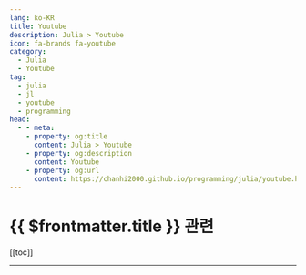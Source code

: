 ```yaml
---
lang: ko-KR
title: Youtube
description: Julia > Youtube
icon: fa-brands fa-youtube
category:
  - Julia
  - Youtube
tag: 
  - julia
  - jl
  - youtube
  - programming
head:
  - - meta:
    - property: og:title
      content: Julia > Youtube
    - property: og:description
      content: Youtube
    - property: og:url
      content: https://chanhi2000.github.io/programming/julia/youtube.html
---
```


# {{ $frontmatter.title }} 관련

[[toc]]

---

<MyYouTubeItems jsonName="yu-LeiosLabs" /><!-- Leios Labs -->

<TagLinks />